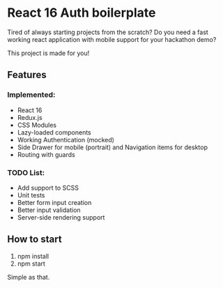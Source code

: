 # React 16 Auth boilerplate

Tired of always starting projects from the scratch?
Do you need a fast working react application with mobile support for your hackathon demo?

This project is made for you!

## Features
### Implemented:
- React 16
- Redux.js
- CSS Modules
- Lazy-loaded components
- Working Authentication (mocked)
- Side Drawer for mobile (portrait) and Navigation items for desktop
- Routing with guards

### TODO List:
- Add support to SCSS
- Unit tests
- Better form input creation
- Better input validation
- Server-side rendering support

## How to start
1. npm install
2. npm start

Simple as that.
